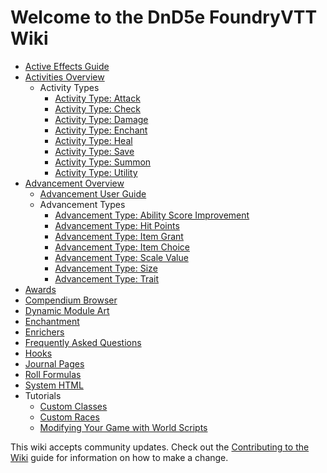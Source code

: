 # Welcome to the DnD5e FoundryVTT Wiki

- [Active Effects Guide](Active-Effect-Guide.md)
- [Activities Overview](Activities.md)
  - Activity Types
    - [Activity Type: Attack](Activity-Type-Attack.md)
    - [Activity Type: Check](Activity-Type-Check.md)
    - [Activity Type: Damage](Activity-Type-Damage.md)
    - [Activity Type: Enchant](Activity-Type-Enchant.md)
    - [Activity Type: Heal](Activity-Type-Heal.md)
    - [Activity Type: Save](Activity-Type-Save.md)
    - [Activity Type: Summon](Activity-Type-Summon.md)
    - [Activity Type: Utility](Activity-Type-Utility.md)
- [Advancement Overview](Advancement.md)
  - [Advancement User Guide](Advancement-User-Guide.md)
  - Advancement Types
    - [Advancement Type: Ability Score Improvement](Advancement-Type-Ability-Score-Improvement.md)
    - [Advancement Type: Hit Points](Advancement-Type-Hit-Points.md)
    - [Advancement Type: Item Grant](Advancement-Type-Item-Grant.md)
    - [Advancement Type: Item Choice](Advancement-Type-Item-Choice.md)
    - [Advancement Type: Scale Value](Advancement-Type-Scale-Value.md)
    - [Advancement Type: Size](Advancement-Type-Size.md)
    - [Advancement Type: Trait](Advancement-Type-Trait.md)
- [Awards](Awards.md)
- [Compendium Browser](Compendium-Browser.md)
- [Dynamic Module Art](Dynamic-Module-Art.md)
- [Enchantment](Enchantment.md)
- [Enrichers](Enrichers.md)
- [Frequently Asked Questions](FAQ.md)
- [Hooks](Hooks.md)
- [Journal Pages](Journal-Pages.md)
- [Roll Formulas](Roll-Formulas.md)
- [System HTML](System-HTML.md)
- Tutorials
  - [Custom Classes](Custom-Class-Advancement.md)
  - [Custom Races](Custom-Race-Tutorial.md)
  - [Modifying Your Game with World Scripts](Modifying-Your-Game-with-Scripts.md)

This wiki accepts community updates. Check out the [Contributing to the Wiki](Contributing-to-the-Wiki.md) guide for information on how to make a change.
